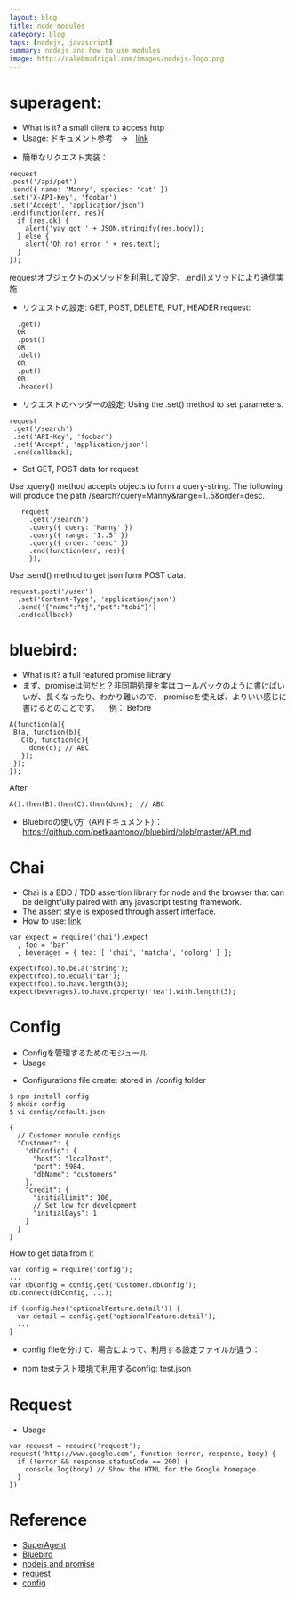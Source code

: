 ```yaml
---
layout: blog
title: node modules
category: blog
tags: [nodejs, javascript]
summary: nodejs and how to use modules
image: http://calebmadrigal.com/images/nodejs-logo.png
---
```


# superagent:

 * What is it? a small client to access http
 * Usage: ドキュメント参考　→　[link](http://visionmedia.github.io/superagent/)

  - 簡単なリクエスト実装：

  ```
  request
  .post('/api/pet')
  .send({ name: 'Manny', species: 'cat' })
  .set('X-API-Key', 'foobar')
  .set('Accept', 'application/json')
  .end(function(err, res){
    if (res.ok) {
      alert('yay got ' + JSON.stringify(res.body));
    } else {
      alert('Oh no! error ' + res.text);
    }
  });

  ```

  requestオブジェクトのメソッドを利用して設定、.end()メソッドにより通信実施

  - リクエストの設定: GET, POST, DELETE, PUT, HEADER request:

  ```
    .get()
    OR
    .post()
    OR
    .del()
    OR
    .put()
    OR
    .header()
  ```

  - リクエストのヘッダーの設定: Using the .set() method to set parameters.

  ```
  request
   .get('/search')
   .set('API-Key', 'foobar')
   .set('Accept', 'application/json')
   .end(callback);
  ```

  - Set GET, POST data for request

  Use .query() method accepts objects to form a query-string. The following will produce the path /search?query=Manny&range=1..5&order=desc.

```
   request
     .get('/search')
     .query({ query: 'Manny' })
     .query({ range: '1..5' })
     .query({ order: 'desc' })
     .end(function(err, res){
     });
```

  Use .send() method to get json form POST data.

```
request.post('/user')
  .set('Content-Type', 'application/json')
  .send('{"name":"tj","pet":"tobi"}')
  .end(callback)
```

# bluebird:

 * What is it? a full featured promise library
 * まず、promiseは何だと？非同期処理を実はコールバックのように書けばいいが、長くなったり、わかり難いので、
 promiseを使えば、よりいい感じに書けるとのことです。
 　例：
   Before

 ```
 A(function(a){
  B(a, function(b){
    C(b, function(c){
      done(c); // ABC
    });
  });
});
 ```

   After

```
A().then(B).then(C).then(done);  // ABC
```

 * Bluebirdの使い方（APIドキュメント）：https://github.com/petkaantonov/bluebird/blob/master/API.md


# Chai

 * Chai is a BDD / TDD assertion library for node and the browser that can be delightfully paired with any javascript testing framework.
 * The assert style is exposed through assert interface.
 * How to use: [link](http://chaijs.com/guide/styles/)

```
var expect = require('chai').expect
  , foo = 'bar'
  , beverages = { tea: [ 'chai', 'matcha', 'oolong' ] };

expect(foo).to.be.a('string');
expect(foo).to.equal('bar');
expect(foo).to.have.length(3);
expect(beverages).to.have.property('tea').with.length(3);
```

# Config

 * Configを管理するためのモジュール
 * Usage
  - Configurations file create: stored in ./config folder

```
$ npm install config
$ mkdir config
$ vi config/default.json

{
  // Customer module configs
  "Customer": {
    "dbConfig": {
      "host": "localhost",
      "port": 5984,
      "dbName": "customers"
    },
    "credit": {
      "initialLimit": 100,
      // Set low for development
      "initialDays": 1
    }
  }
}
```

How to get data from it

```
var config = require('config');
...
var dbConfig = config.get('Customer.dbConfig');
db.connect(dbConfig, ...);

if (config.has('optionalFeature.detail')) {
  var detail = config.get('optionalFeature.detail');
  ...
}
```

 * config fileを分けて、場合によって、利用する設定ファイルが違う：
  - npm testテスト環境で利用するconfig: test.json


# Request

 * Usage

```
var request = require('request');
request('http://www.google.com', function (error, response, body) {
  if (!error && response.statusCode == 200) {
    console.log(body) // Show the HTML for the Google homepage.
  }
})
```

# Reference

 * [SuperAgent](https://github.com/visionmedia/superagent)
 * [Bluebird](https://github.com/petkaantonov/bluebird)
 * [nodejs and promise](http://blog.otakumode.com/2014/09/17/nodejs-promise/)
 * [request](https://www.npmjs.com/package/request)
 * [config](https://www.npmjs.com/package/config)
